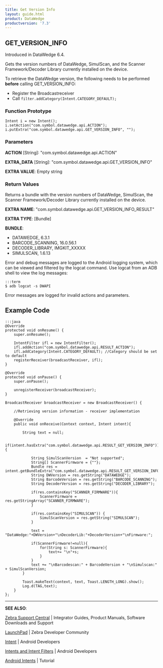 ```yaml
---
title: Get Version Info 
layout: guide.html
product: DataWedge
productversion: '7.3'
---
```


## GET_VERSION_INFO

Introduced in DataWedge 6.4.

Gets the version numbers of DataWedge, SimulScan, and the Scanner Framework/Decoder Library currently installed on the device. 

To retrieve the DataWedge version, the following needs to be performed **before** calling GET_VERSION_INFO:
* Register the Broadcastreceiver
* Call `filter.addCategory(Intent.CATEGORY_DEFAULT);`

### Function Prototype

	Intent i = new Intent();
	i.setAction("com.symbol.datawedge.api.ACTION");
	i.putExtra("com.symbol.datawedge.api.GET_VERSION_INFO", "");

### Parameters

**ACTION** [String]: "com.symbol.datawedge.api.ACTION"

**EXTRA_DATA** [String]: "com.symbol.datawedge.api.GET_VERSION_INFO"

**EXTRA VALUE**: Empty string

### Return Values
Returns a bundle with the version numbers of DataWedge, SimulScan, the Scanner Framework/Decoder Library currently installed on the device. 

**EXTRA NAME**: "com.symbol.datawedge.api.GET_VERSION_INFO_RESULT"

**EXTRA TYPE**: [Bundle] 

**BUNDLE**:

* DATAWEDGE, 6.3.1
* BARCODE_SCANNING, 16.0.56.1  
* DECODER_LIBRARY, IMGKIT_XXXXX
* SIMULSCAN, 1.6.13

Error and debug messages are logged to the Android logging system, which can be viewed and filtered by the logcat command. Use logcat from an ADB shell to view the log messages:

	:::term
	$ adb logcat -s DWAPI

Error messages are logged for invalid actions and parameters.

## Example Code

	:::java
	@Override
    protected void onResume() {
        super.onResume();

        IntentFilter ifl = new IntentFilter();
        ifl.addAction("com.symbol.datawedge.api.RESULT_ACTION");
        ifl.addCategory(Intent.CATEGORY_DEFAULT); //Category should be set to default
        registerReceiver(broadcastReceiver, ifl);
    }

    @Override
    protected void onPause() {
        super.onPause();
        
        unregisterReceiver(broadcastReceiver);
    }

	BroadcastReceiver broadcastReceiver = new BroadcastReceiver() {
        
		//Retrieving version information - receiver implementation
        
		@Override
        public void onReceive(Context context, Intent intent){

            String text = null;

            if(intent.hasExtra("com.symbol.datawedge.api.RESULT_GET_VERSION_INFO")){
                
				String SimulScanVersion  = "Not supported";
                String[] ScannerFirmware = {""};
                Bundle res = intent.getBundleExtra("com.symbol.datawedge.api.RESULT_GET_VERSION_INFO");
                String DWVersion = res.getString("DATAWEDGE");
                String BarcodeVersion = res.getString("BARCODE_SCANNING");
                String DecoderVersion = res.getString("DECODER_LIBRARY");
                
				if(res.containsKey("SCANNER_FIRMWARE")){
                    ScannerFirmware = res.getStringArray("SCANNER_FIRMWARE");
                }
                
				if(res.containsKey("SIMULSCAN")) {
                    SimulScanVersion = res.getString("SIMULSCAN");
                }

                text = "DataWedge:"+DWVersion+"\nDecoderLib:"+DecoderVersion+"\nFirmware:";
                
				if(ScannerFirmware!=null){
                    for(String s: ScannerFirmware){
                        text+= "\n"+s;
                    }
                }
                text += "\nBarcodescan:" + BarcodeVersion + "\nSimulscan:" + SimulScanVersion;
            }

            Toast.makeText(context, text, Toast.LENGTH_LONG).show();
            Log.d(TAG,text);
        }
    };

-----

**SEE ALSO**:

[Zebra Support Central](https://www.zebra.com/us/en/support-downloads.html) | Integrator Guides, Product Manuals, Software Downloads and Support

[LaunchPad](https://developer.zebra.com/welcome) | Zebra Developer Community

[Intent](https://developer.android.com/reference/android/content/Intent.html) | Android Developers

[Intents and Intent Filters](http://developer.android.com/guide/components/intents-filters.html) | Android Developers

[Android Intents](http://www.vogella.com/tutorials/AndroidIntent/article.html) | Tutorial
